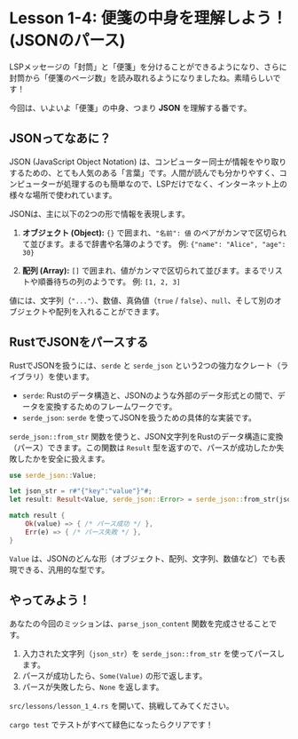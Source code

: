 
# Lesson 1-4: 便箋の中身を理解しよう！ (JSONのパース)

LSPメッセージの「封筒」と「便箋」を分けることができるようになり、さらに封筒から「便箋のページ数」を読み取れるようになりましたね。素晴らしいです！

今回は、いよいよ「便箋」の中身、つまり **JSON** を理解する番です。

## JSONってなあに？

JSON (JavaScript Object Notation) は、コンピューター同士が情報をやり取りするための、とても人気のある「言葉」です。人間が読んでも分かりやすく、コンピューターが処理するのも簡単なので、LSPだけでなく、インターネット上の様々な場所で使われています。

JSONは、主に以下の2つの形で情報を表現します。

1.  **オブジェクト (Object):** `{}` で囲まれ、`"名前": 値` のペアがカンマで区切られて並びます。まるで辞書や名簿のようです。
    例: `{"name": "Alice", "age": 30}`

2.  **配列 (Array):** `[]` で囲まれ、値がカンマで区切られて並びます。まるでリストや順番待ちの列のようです。
    例: `[1, 2, 3]`

値には、文字列（`"..."`）、数値、真偽値（`true` / `false`）、`null`、そして別のオブジェクトや配列を入れることができます。

## RustでJSONをパースする

RustでJSONを扱うには、`serde` と `serde_json` という2つの強力なクレート（ライブラリ）を使います。

*   `serde`: Rustのデータ構造と、JSONのような外部のデータ形式との間で、データを変換するためのフレームワークです。
*   `serde_json`: `serde` を使ってJSONを扱うための具体的な実装です。

`serde_json::from_str` 関数を使うと、JSON文字列をRustのデータ構造に変換（パース）できます。この関数は `Result` 型を返すので、パースが成功したか失敗したかを安全に扱えます。

```rust
use serde_json::Value;

let json_str = r#"{"key":"value"}"#;
let result: Result<Value, serde_json::Error> = serde_json::from_str(json_str);

match result {
    Ok(value) => { /* パース成功 */ },
    Err(e) => { /* パース失敗 */ },
}
```

`Value` は、JSONのどんな形（オブジェクト、配列、文字列、数値など）でも表現できる、汎用的な型です。

## やってみよう！

あなたの今回のミッションは、`parse_json_content` 関数を完成させることです。

1.  入力された文字列（`json_str`）を `serde_json::from_str` を使ってパースします。
2.  パースが成功したら、`Some(Value)` の形で返します。
3.  パースが失敗したら、`None` を返します。

`src/lessons/lesson_1_4.rs` を開いて、挑戦してみてください。

`cargo test` でテストがすべて緑色になったらクリアです！
